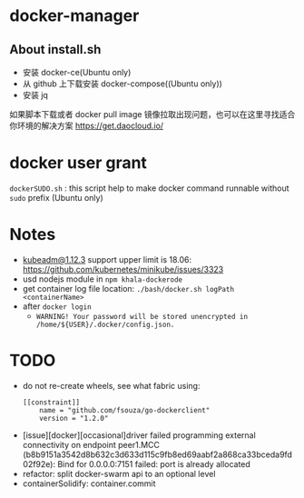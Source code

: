 # docker-manager

## About install.sh

- 安装 docker-ce(Ubuntu only)
- 从 github 上下载安装 docker-compose((Ubuntu only))
- 安装 jq

如果脚本下载或者 docker pull image 镜像拉取出现问题，也可以在这里寻找适合你环境的解决方案
https://get.daocloud.io/

# docker user grant

`dockerSUDO.sh` :
this script help to make docker command runnable without `sudo` prefix (Ubuntu only)

# Notes

- kubeadm@1.12.3 support upper limit is 18.06: https://github.com/kubernetes/minikube/issues/3323
- usd nodejs module in `npm khala-dockerode`
- get container log file location: `./bash/docker.sh logPath <containerName>`
- after `docker login`
  - `WARNING! Your password will be stored unencrypted in /home/${USER}/.docker/config.json.`

# TODO

- do not re-create wheels, see what fabric using:
  ```
  [[constraint]]
      name = "github.com/fsouza/go-dockerclient"
      version = "1.2.0"
  ```
- [issue][docker][occasional]driver failed programming external connectivity on endpoint peer1.MCC (b8b9151a3542d8b632c3d633d115c9fb8ed69aabf2a868ca33bceda9fd02f92e): Bind for 0.0.0.0:7151 failed: port is already allocated
- refactor: split docker-swarm api to an optional level
- containerSolidify: container.commit
